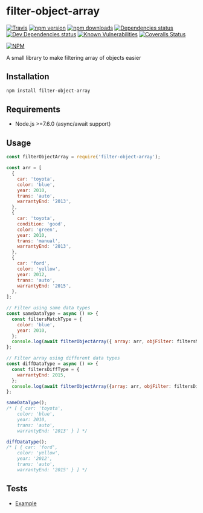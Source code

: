 # filter-object-array

[![Travis](https://img.shields.io/travis/circa10a/filter-object-array.svg?style=flat-square)](https://travis-ci.org/circa10a/filter-object-array)
[![npm version](https://img.shields.io/npm/v/filter-object-array.svg?style=flat-square)](https://www.npmjs.com/package/filter-object-array)
[![npm downloads](https://img.shields.io/npm/dm/filter-object-array.svg?style=flat-square)](https://npm-stat.com/charts.html?package=filter-object-array&from=2018-03-29)
[![Dependencies status](https://img.shields.io/david/circa10a/filter-object-array.svg?style=flat-square)](https://david-dm.org/circa10a/filter-object-array#info=dependencies)
[![Dev Dependencies status](https://img.shields.io/david/dev/circa10a/filter-object-array.svg?style=flat-square)](https://david-dm.org/circa10a/filter-object-array?type=dev)
[![Known Vulnerabilities](https://snyk.io/test/github/circa10a/filter-object-array/badge.svg?style=flat-square)](https://snyk.io/test/github/circa10a/filter-object-array?targetFile=package.json)
[![Coveralls Status](https://img.shields.io/coveralls/github/circa10a/filter-object-array.svg?style=flat-square)](https://coveralls.io/github/circa10a/filter-object-array)

[![NPM](https://nodei.co/npm/filter-object-array.png?downloads=true&downloadRank=true&stars=true)](https://nodei.co/npm/filter-object-array)

A small library to make filtering array of objects easier

## Installation

```bash
npm install filter-object-array
```

## Requirements
  - Node.js >=7.6.0 (async/await support)

## Usage

```js
const filterObjectArray = require('filter-object-array');

const arr = [
  {
    car: 'toyota',
    color: 'blue',
    year: 2010,
    trans: 'auto',
    warrantyEnd: '2013',
  },
  {
    car: 'toyota',
    condition: 'good',
    color: 'green',
    year: 2010,
    trans: 'manual',
    warrantyEnd: '2013',
  },
  {
    car: 'ford',
    color: 'yellow',
    year: 2012,
    trans: 'auto',
    warrantyEnd: '2015',
  },
];

// Filter using same data types
const sameDataType = async () => {
  const filtersMatchType = {
    color: 'blue',
    year: 2010,
  };
  console.log(await filterObjectArray({ array: arr, objFilter: filtersMatchType }));
};

// Filter array using different data types
const diffDataType = async () => {
  const filtersDiffType = {
    warrantyEnd: 2015,
  };
  console.log(await filterObjectArray({array: arr, objFilter: filtersDiffType, ignoreDataType: true }));
};

sameDataType();
/* [ { car: 'toyota',
    color: 'blue',
    year: 2010,
    trans: 'auto',
    warrantyEnd: '2013' } ] */

diffDataType();
/* [ { car: 'ford',
    color: 'yellow',
    year: '2012',
    trans: 'auto',
    warrantyEnd: '2015' } ] */
```

## Tests

* [Example](https://github.com/circa10a/filter-object-array/tree/master/test)
